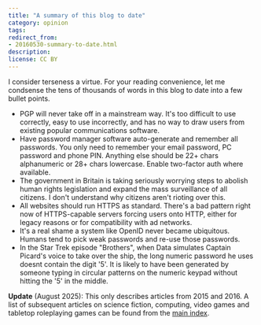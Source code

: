 ```yaml
---
title: "A summary of this blog to date"
category: opinion
tags: 
redirect_from:
- 20160530-summary-to-date.html
description: 
license: CC BY
---
```


I consider terseness a virtue. For your reading convenience, let me condsense
the tens of thousands of words in this blog to date into a few bullet points.

* PGP will never take off in a mainstream way. It's too difficult to use
  correctly, easy to use incorrectly, and has no way to draw users from existing
  popular communications software.
* Have password manager software auto-generate and remember all passwords. You
  only need to remember your email password, PC password and phone PIN. Anything
  else should be 22+ chars alphanumeric or 28+ chars lowercase. Enable
  two-factor auth where available.
* The government in Britain is taking seriously worrying steps to abolish human
  rights legislation and expand the mass surveillance of all citizens. I don't
  understand why citizens aren't rioting over this.
* All websites should run HTTPS as standard. There's a bad pattern right now of
  HTTPS-capable servers forcing users onto HTTP, either for legacy reasons or
  for compatibility with ad networks.
* It's a real shame a system like OpenID never became ubiquitous. Humans tend to
  pick weak passwords and re-use those passwords.
* In the Star Trek episode "Brothers", when Data simulates Captain Picard's
  voice to take over the ship, the long numeric password he uses doesnt contain
  the digit '5'. It is likely to have been generated by someone typing in
  circular patterns on the numeric keypad without hitting the '5' in the middle.

**Update** (August 2025): This only describes articles from 2015 and 2016.
A list of subsequent articles on science fiction, computing, video games and
tabletop roleplaying games can be found from the
[main index](https://orbitalflower.github.io).
